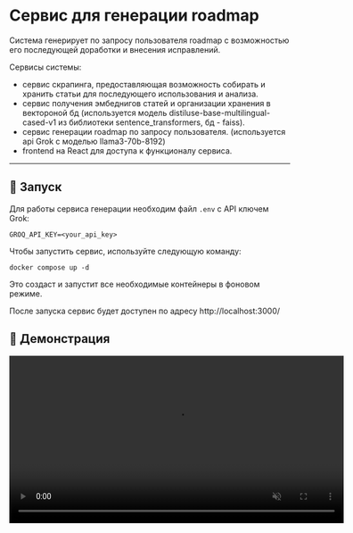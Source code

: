 # Сервис для генерации roadmap

Система генерирует по запросу пользователя roadmap с возможностью его последующей доработки и внесения исправлений.

Сервисы системы:

- сервис скрапинга, предоставляющая возможность собирать и хранить статьи для последующего использования и анализа.
- сервис получения эмбеднигов статей и организации хранения в вектороной бд (используется модель distiluse-base-multilingual-cased-v1 из библиотеки sentence_transformers, бд - faiss).
- сервис генерации roadmap по запросу пользователя. (используется api Grok с моделью llama3-70b-8192)
- frontend на React для доступа к функционалу сервиса.

---

## 🚀 Запуск

Для работы сервиса генерации необходим файл `.env` c API ключем Grok:

```
GROQ_API_KEY=<your_api_key>
```

Чтобы запустить сервис, используйте следующую команду:

`docker compose up -d`

Это создаст и запустит все необходимые контейнеры в фоновом режиме.

После запуска сервис будет доступен по адресу http://localhost:3000/

## 🎯 Демонстрация

<video src="assets/prev.mp4" controls loop autoplay muted width="600">
  Ваш браузер не поддерживает воспроизведение видео.
</video>
